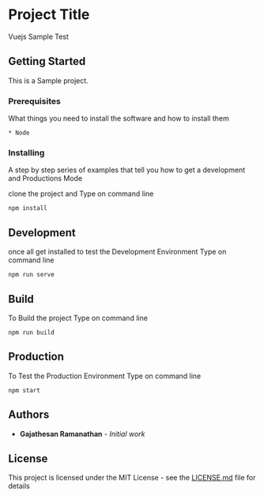# Project Title

Vuejs Sample Test

## Getting Started

This is a Sample project.

### Prerequisites

What things you need to install the software and how to install them

```
* Node
```

### Installing

A step by step series of examples that tell you how to get a development and Productions Mode

clone the project and Type on command line 

```
npm install

```

## Development

once all get installed to test the Development Environment Type on command line

```
npm run serve
```

## Build

To Build the project Type on command line

```
npm run build
```

## Production

To Test the Production Environment Type on command line

```
npm start
```

## Authors

* **Gajathesan Ramanathan** - *Initial work*

## License

This project is licensed under the MIT License - see the [LICENSE.md](LICENSE.md) file for details
